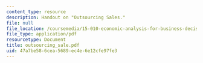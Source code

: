 ```yaml
---
content_type: resource
description: Handout on "Outsourcing Sales."
file: null
file_location: /coursemedia/15-010-economic-analysis-for-business-decisions-fall-2004/47a7be586cea5689ec4e6e12cfe97fe3_outsourcing_sale.pdf
file_type: application/pdf
resourcetype: Document
title: outsourcing_sale.pdf
uid: 47a7be58-6cea-5689-ec4e-6e12cfe97fe3
---
```


